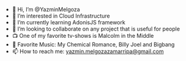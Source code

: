 - 👋 Hi, I’m @YazminMelgoza
- 👀 I’m interested in Cloud Infrastructure
- 🌱 I’m currently learning AdonisJS framework
- 💞️ I’m looking to collaborate on any project that is useful for people
- 📺 One of my favorite tv-shows is Malcolm in the Middle
- 🎵 Favorite Music: My Chemical Romance, Billy Joel and Bigbang
- 📫 How to reach me: yazmin.melgozazamarripa@gmail.com
